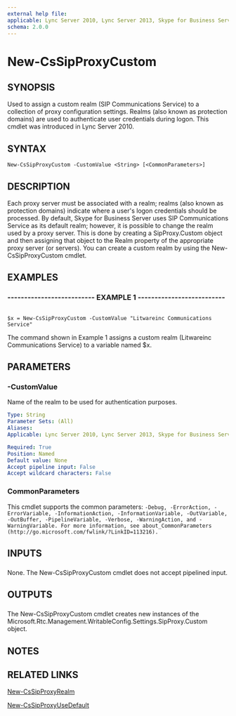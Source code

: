 ```yaml
---
external help file: 
applicable: Lync Server 2010, Lync Server 2013, Skype for Business Server 2015
schema: 2.0.0
---
```


# New-CsSipProxyCustom

## SYNOPSIS

Used to assign a custom realm (SIP Communications Service) to a collection of proxy configuration settings.
Realms (also known as protection domains) are used to authenticate user credentials during logon.
This cmdlet was introduced in Lync Server 2010.



## SYNTAX

```
New-CsSipProxyCustom -CustomValue <String> [<CommonParameters>]
```

## DESCRIPTION

Each proxy server must be associated with a realm; realms (also known as protection domains) indicate where a user's logon credentials should be processed.
By default, Skype for Business Server uses SIP Communications Service as its default realm; however, it is possible to change the realm used by a proxy server.
This is done by creating a SipProxy.Custom object and then assigning that object to the Realm property of the appropriate proxy server (or servers).
You can create a custom realm by using the New-CsSipProxyCustom cmdlet.



## EXAMPLES

### -------------------------- EXAMPLE 1 -------------------------- 
```

$x = New-CsSipProxyCustom -CustomValue "Litwareinc Communications Service"
```

The command shown in Example 1 assigns a custom realm (Litwareinc Communications Service) to a variable named $x.


## PARAMETERS

### -CustomValue
Name of the realm to be used for authentication purposes.

```yaml
Type: String
Parameter Sets: (All)
Aliases: 
Applicable: Lync Server 2010, Lync Server 2013, Skype for Business Server 2015

Required: True
Position: Named
Default value: None
Accept pipeline input: False
Accept wildcard characters: False
```

### CommonParameters
This cmdlet supports the common parameters: `-Debug, -ErrorAction, -ErrorVariable, -InformationAction, -InformationVariable, -OutVariable, -OutBuffer, -PipelineVariable, -Verbose, -WarningAction, and -WarningVariable. For more information, see about_CommonParameters (http://go.microsoft.com/fwlink/?LinkID=113216).`

## INPUTS

###  
None.
The New-CsSipProxyCustom cmdlet does not accept pipelined input.

## OUTPUTS

###  
The New-CsSipProxyCustom cmdlet creates new instances of the Microsoft.Rtc.Management.WritableConfig.Settings.SipProxy.Custom object.

## NOTES

## RELATED LINKS

[New-CsSipProxyRealm]()

[New-CsSipProxyUseDefault]()

